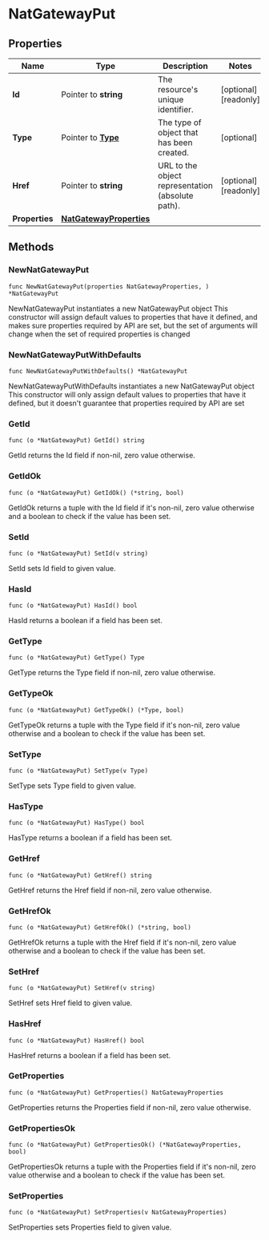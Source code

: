 # NatGatewayPut

## Properties

|Name | Type | Description | Notes|
|------------ | ------------- | ------------- | -------------|
|**Id** | Pointer to **string** | The resource&#39;s unique identifier. | [optional] [readonly] |
|**Type** | Pointer to [**Type**](Type.md) | The type of object that has been created. | [optional] |
|**Href** | Pointer to **string** | URL to the object representation (absolute path). | [optional] [readonly] |
|**Properties** | [**NatGatewayProperties**](NatGatewayProperties.md) |  | |

## Methods

### NewNatGatewayPut

`func NewNatGatewayPut(properties NatGatewayProperties, ) *NatGatewayPut`

NewNatGatewayPut instantiates a new NatGatewayPut object
This constructor will assign default values to properties that have it defined,
and makes sure properties required by API are set, but the set of arguments
will change when the set of required properties is changed

### NewNatGatewayPutWithDefaults

`func NewNatGatewayPutWithDefaults() *NatGatewayPut`

NewNatGatewayPutWithDefaults instantiates a new NatGatewayPut object
This constructor will only assign default values to properties that have it defined,
but it doesn't guarantee that properties required by API are set

### GetId

`func (o *NatGatewayPut) GetId() string`

GetId returns the Id field if non-nil, zero value otherwise.

### GetIdOk

`func (o *NatGatewayPut) GetIdOk() (*string, bool)`

GetIdOk returns a tuple with the Id field if it's non-nil, zero value otherwise
and a boolean to check if the value has been set.

### SetId

`func (o *NatGatewayPut) SetId(v string)`

SetId sets Id field to given value.

### HasId

`func (o *NatGatewayPut) HasId() bool`

HasId returns a boolean if a field has been set.

### GetType

`func (o *NatGatewayPut) GetType() Type`

GetType returns the Type field if non-nil, zero value otherwise.

### GetTypeOk

`func (o *NatGatewayPut) GetTypeOk() (*Type, bool)`

GetTypeOk returns a tuple with the Type field if it's non-nil, zero value otherwise
and a boolean to check if the value has been set.

### SetType

`func (o *NatGatewayPut) SetType(v Type)`

SetType sets Type field to given value.

### HasType

`func (o *NatGatewayPut) HasType() bool`

HasType returns a boolean if a field has been set.

### GetHref

`func (o *NatGatewayPut) GetHref() string`

GetHref returns the Href field if non-nil, zero value otherwise.

### GetHrefOk

`func (o *NatGatewayPut) GetHrefOk() (*string, bool)`

GetHrefOk returns a tuple with the Href field if it's non-nil, zero value otherwise
and a boolean to check if the value has been set.

### SetHref

`func (o *NatGatewayPut) SetHref(v string)`

SetHref sets Href field to given value.

### HasHref

`func (o *NatGatewayPut) HasHref() bool`

HasHref returns a boolean if a field has been set.

### GetProperties

`func (o *NatGatewayPut) GetProperties() NatGatewayProperties`

GetProperties returns the Properties field if non-nil, zero value otherwise.

### GetPropertiesOk

`func (o *NatGatewayPut) GetPropertiesOk() (*NatGatewayProperties, bool)`

GetPropertiesOk returns a tuple with the Properties field if it's non-nil, zero value otherwise
and a boolean to check if the value has been set.

### SetProperties

`func (o *NatGatewayPut) SetProperties(v NatGatewayProperties)`

SetProperties sets Properties field to given value.



